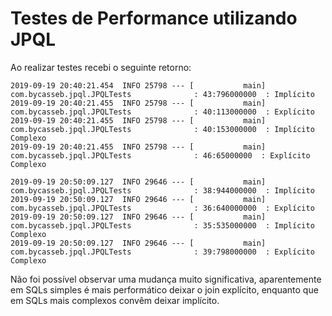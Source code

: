 # Testes de Performance utilizando JPQL

Ao realizar testes recebi o seguinte retorno:

~~~
2019-09-19 20:40:21.454  INFO 25798 --- [           main] com.bycasseb.jpql.JPQLTests              : 43:796000000  : Implícito
2019-09-19 20:40:21.455  INFO 25798 --- [           main] com.bycasseb.jpql.JPQLTests              : 40:113000000  : Explícito
2019-09-19 20:40:21.455  INFO 25798 --- [           main] com.bycasseb.jpql.JPQLTests              : 40:153000000  : Implícito Complexo
2019-09-19 20:40:21.455  INFO 25798 --- [           main] com.bycasseb.jpql.JPQLTests              : 46:65000000  : Explícito Complexo
~~~

~~~
2019-09-19 20:50:09.127  INFO 29646 --- [           main] com.bycasseb.jpql.JPQLTests              : 38:944000000  : Implícito
2019-09-19 20:50:09.127  INFO 29646 --- [           main] com.bycasseb.jpql.JPQLTests              : 36:640000000  : Explícito
2019-09-19 20:50:09.127  INFO 29646 --- [           main] com.bycasseb.jpql.JPQLTests              : 35:535000000  : Implícito Complexo
2019-09-19 20:50:09.127  INFO 29646 --- [           main] com.bycasseb.jpql.JPQLTests              : 39:798000000  : Explícito Complexo
~~~

Não foi possível observar uma mudança muito significativa, aparentemente em SQLs simples é mais performático deixar o join explícito, enquanto que em SQLs mais complexos convêm deixar implícito. 
